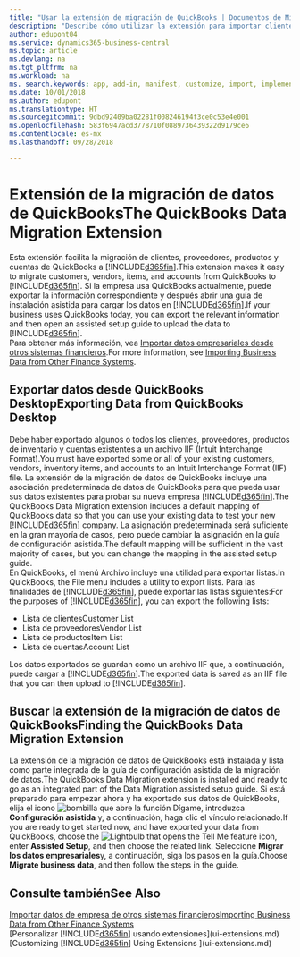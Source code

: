 ```yaml
---
title: "Usar la extensión de migración de QuickBooks | Documentos de Microsoft"
description: "Describe cómo utilizar la extensión para importar clientes, proveedores, productos y cuentas desde QuickBooks Desktop a Business Central."
author: edupont04
ms.service: dynamics365-business-central
ms.topic: article
ms.devlang: na
ms.tgt_pltfrm: na
ms.workload: na
ms. search.keywords: app, add-in, manifest, customize, import, implement
ms.date: 10/01/2018
ms.author: edupont
ms.translationtype: HT
ms.sourcegitcommit: 9dbd92409ba02281f008246194f3ce0c53e4e001
ms.openlocfilehash: 583f6947acd3778710f0889736439322d9179ce6
ms.contentlocale: es-mx
ms.lasthandoff: 09/28/2018

---
```

# <a name="the-quickbooks-data-migration-extension"></a><span data-ttu-id="a88b8-103">Extensión de la migración de datos de QuickBooks</span><span class="sxs-lookup"><span data-stu-id="a88b8-103">The QuickBooks Data Migration Extension</span></span>
<span data-ttu-id="a88b8-104">Esta extensión facilita la migración de clientes, proveedores, productos y cuentas de QuickBooks a [!INCLUDE[d365fin](includes/d365fin_md.md)].</span><span class="sxs-lookup"><span data-stu-id="a88b8-104">This extension makes it easy to migrate customers, vendors, items, and accounts from QuickBooks to [!INCLUDE[d365fin](includes/d365fin_md.md)].</span></span> <span data-ttu-id="a88b8-105">Si la empresa usa QuickBooks actualmente, puede exportar la información correspondiente y después abrir una guía de instalación asistida para cargar los datos en [!INCLUDE[d365fin](includes/d365fin_md.md)].</span><span class="sxs-lookup"><span data-stu-id="a88b8-105">If your business uses QuickBooks today, you can export the relevant information and then open an assisted setup guide to upload the data to [!INCLUDE[d365fin](includes/d365fin_md.md)].</span></span>  
<span data-ttu-id="a88b8-106">Para obtener más información, vea [Importar datos empresariales desde otros sistemas financieros](across-import-data-configuration-packages.md).</span><span class="sxs-lookup"><span data-stu-id="a88b8-106">For more information, see [Importing Business Data from Other Finance Systems](across-import-data-configuration-packages.md).</span></span>

## <a name="exporting-data-from-quickbooks-desktop"></a><span data-ttu-id="a88b8-107">Exportar datos desde QuickBooks Desktop</span><span class="sxs-lookup"><span data-stu-id="a88b8-107">Exporting Data from QuickBooks Desktop</span></span>
<span data-ttu-id="a88b8-108">Debe haber exportado algunos o todos los clientes, proveedores, productos de inventario y cuentas existentes a un archivo IIF (Intuit Interchange Format).</span><span class="sxs-lookup"><span data-stu-id="a88b8-108">You must have exported some or all of your existing customers, vendors, inventory items, and accounts to an Intuit Interchange Format (IIF) file.</span></span> <span data-ttu-id="a88b8-109">La extensión de la migración de datos de QuickBooks incluye una asociación predeterminada de datos de QuickBooks para que pueda usar sus datos existentes para probar su nueva empresa [!INCLUDE[d365fin](includes/d365fin_md.md)].</span><span class="sxs-lookup"><span data-stu-id="a88b8-109">The QuickBooks Data Migration extension includes a default mapping of QuickBooks data so that you can use your existing data to test your new [!INCLUDE[d365fin](includes/d365fin_md.md)] company.</span></span> <span data-ttu-id="a88b8-110">La asignación predeterminada será suficiente en la gran mayoría de casos, pero puede cambiar la asignación en la guía de configuración asistida.</span><span class="sxs-lookup"><span data-stu-id="a88b8-110">The default mapping will be sufficient in the vast majority of cases, but you can change the mapping in the assisted setup guide.</span></span>  
<span data-ttu-id="a88b8-111">En QuickBooks, el menú Archivo incluye una utilidad para exportar listas.</span><span class="sxs-lookup"><span data-stu-id="a88b8-111">In QuickBooks, the File menu includes a utility to export lists.</span></span> <span data-ttu-id="a88b8-112">Para las finalidades de [!INCLUDE[d365fin](includes/d365fin_md.md)], puede exportar las listas siguientes:</span><span class="sxs-lookup"><span data-stu-id="a88b8-112">For the purposes of [!INCLUDE[d365fin](includes/d365fin_md.md)], you can export the following lists:</span></span>

* <span data-ttu-id="a88b8-113">Lista de clientes</span><span class="sxs-lookup"><span data-stu-id="a88b8-113">Customer List</span></span>  
* <span data-ttu-id="a88b8-114">Lista de proveedores</span><span class="sxs-lookup"><span data-stu-id="a88b8-114">Vendor List</span></span>  
* <span data-ttu-id="a88b8-115">Lista de productos</span><span class="sxs-lookup"><span data-stu-id="a88b8-115">Item List</span></span>  
* <span data-ttu-id="a88b8-116">Lista de cuentas</span><span class="sxs-lookup"><span data-stu-id="a88b8-116">Account List</span></span>  

<span data-ttu-id="a88b8-117">Los datos exportados se guardan como un archivo IIF que, a continuación, puede cargar a [!INCLUDE[d365fin](includes/d365fin_md.md)].</span><span class="sxs-lookup"><span data-stu-id="a88b8-117">The exported data is saved as an IIF file that you can then upload to [!INCLUDE[d365fin](includes/d365fin_md.md)].</span></span>

## <a name="finding-the-quickbooks-data-migration-extension"></a><span data-ttu-id="a88b8-118">Buscar la extensión de la migración de datos de QuickBooks</span><span class="sxs-lookup"><span data-stu-id="a88b8-118">Finding the QuickBooks Data Migration Extension</span></span>
<span data-ttu-id="a88b8-119">La extensión de la migración de datos de QuickBooks está instalada y lista como parte integrada de la guía de configuración asistida de la migración de datos.</span><span class="sxs-lookup"><span data-stu-id="a88b8-119">The QuickBooks Data Migration extension is installed and ready to go as an integrated part of the Data Migration assisted setup guide.</span></span> <span data-ttu-id="a88b8-120">Si está preparado para empezar ahora y ha exportado sus datos de QuickBooks, elija el icono ![bombilla que abre la función Dígame](media/ui-search/search_small.png "Dígame que desea hacer"), introduzca **Configuración asistida** y, a continuación, haga clic el vínculo relacionado.</span><span class="sxs-lookup"><span data-stu-id="a88b8-120">If you are ready to get started now, and have exported your data from QuickBooks, choose the ![Lightbulb that opens the Tell Me feature](media/ui-search/search_small.png "Tell me what you want to do") icon, enter **Assisted Setup**, and then choose the related link.</span></span> <span data-ttu-id="a88b8-121">Seleccione **Migrar los datos empresariales**y, a continuación, siga los pasos en la guía.</span><span class="sxs-lookup"><span data-stu-id="a88b8-121">Choose **Migrate business data**, and then follow the steps in the guide.</span></span>  

## <a name="see-also"></a><span data-ttu-id="a88b8-122">Consulte también</span><span class="sxs-lookup"><span data-stu-id="a88b8-122">See Also</span></span>
[<span data-ttu-id="a88b8-123">Importar datos de empresa de otros sistemas financieros</span><span class="sxs-lookup"><span data-stu-id="a88b8-123">Importing Business Data from Other Finance Systems</span></span>](across-import-data-configuration-packages.md)  
<span data-ttu-id="a88b8-124">[Personalizar [!INCLUDE[d365fin](includes/d365fin_md.md)] usando extensiones](ui-extensions.md)</span><span class="sxs-lookup"><span data-stu-id="a88b8-124">[Customizing [!INCLUDE[d365fin](includes/d365fin_md.md)] Using Extensions ](ui-extensions.md)</span></span>  


